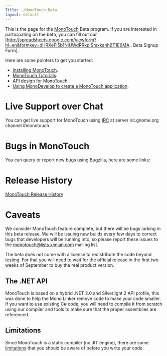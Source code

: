 ```yaml
---
Title: ./MonoTouch_Beta
layout: default
---
```


This is the page for the [MonoTouch]({{site.url}}/MonoTouch "wikilink") Beta program.
If you are interested in participating on the beta, you can fill out our
[<http://spreadsheets.google.com/viewform?hl=en&formkey=dHRXeFI5b1NjUWdRRkpiSmxkanh6T1E6MA>..
Beta Signup Form].

Here are some pointers to get you started:

-   [Installing MonoTouch]({{site.url}}/MonoTouch_Installation "wikilink").
-   [MonoTouch Tutorials]({{site.url}}/MonoTouch_Tutorials "wikilink").
-   [API design for MonoTouch]({{site.url}}/MonoTouch_API "wikilink").
-   [Using MonoDevelop to create a MonoTouch
    application]({{site.url}}/MonoTouch_Tutorial_MonoDevelop_HelloWorld "wikilink").

Live Support over Chat
======================

You can get live support for MonoTouch using [IRC]({{site.url}}/IRC "wikilink") at
server irc.gnome.org channel \#monotouch.

Bugs in MonoTouch
=================

You can query or report new bugs using Bugzilla, here are some links:

Release History
===============

[MonoTouch Release History]({{site.url}}/MonoTouch_ReleaseNotes "wikilink")

Caveats
=======

We consider MonoTouch feature complete, but there will be bugs lurking
in this beta release. We will be issuing new builds every few days to
correct bugs that developers will be running into, so please report
these issues to the monotouch@lists.ximian.com mailing list.

The beta does not come with a license to redistribute the code beyond
testing. For that you will need to wait for the official release in the
first two weeks of September to buy the real product version.

The .NET API
------------

MonoTouch is based on a hybrid .NET 2.0 and Silverlight 2 API profile,
this was done to help the Mono Linker remove code to make your code
smaller. If you want to use existing C\# code, you will need to compile
it from scratch using our compiler and tools to make sure that the
proper assemblies are referenced.

Limitations
-----------

Since MonoTouch is a static compiler (no JIT engine), there are some
[limitations]({{site.url}}/MonoTouch:Limitations "wikilink") that you should be aware
of before you write your code.
